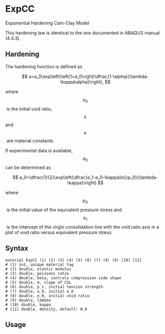 # ExpCC

Exponential Hardening Cam-Clay Model

This hardening law is identical to the one documented in ABAQUS manual (4.4.3).

## Hardening

The hardening function is defined as

$$
a=a_0\exp\left(\left(1+e_0\right)\dfrac{1-\alpha}{\lambda-\kappa\alpha}\right),
$$

where $$e_0$$ is the initial void ratio, $$\lambda$$ and $$\kappa​$$ are material constants.

If experimental data is available, $$a_0$$ can be determined as

$$
a_0=\dfrac{1}{2}\exp\left(\dfrac{e_1-e_0-\kappa\ln{}p_0}{\lambda-\kappa}\right)
$$

where $$p_0$$ is the initial value of the equivalent pressure stress and $$e_1​$$ is the intercept of the virgin consolidation line with the void ratio axis in a plot of void ratio versus equivalent pressure stress.

## Syntax

```
material ExpCC (1) (2) (3) (4) (5) (6) (7) (8) (9) (10) [11]
# (1) int, unique material tag
# (2) double, elastic modulus
# (3) double, poissons ratio
# (4) double, beta, controls compression side shape
# (5) double, m, slope of CSL
# (6) double, p_t, initial tension strength
# (7) double, a_0, initial a_0
# (8) double, e_0, initial void ratio
# (9) double, lambda
# (10) double, kappa
# [11] double, density, default: 0.0
```

## Usage
